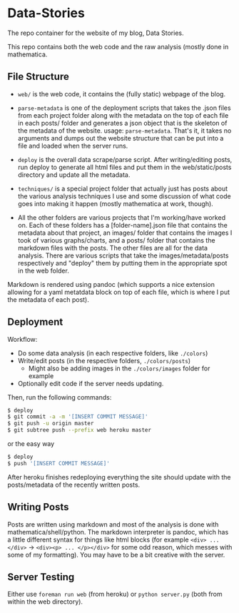 # Data-Stories

The repo container for the website of my blog, Data Stories.

This repo contains both the web code and the raw analysis (mostly done in mathematica.

## File Structure

* `web/` is the web code, it contains the (fully static) webpage of the blog.
* `parse-metadata` is one of the deployment scripts that takes the .json files from each project folder along with the metadata on the top of each file in each posts/ folder and generates a json object that is the skeleton of the metadata of the website. usage: `parse-metadata`. That's it, it takes no arguments and dumps out the website structure that can be put into a file and loaded when the server runs.
* `deploy` is the overall data scrape/parse script. After writing/editing posts, run deploy to generate all html files and put them in the web/static/posts directory and update all the metadata.
* `techniques/` is a special project folder that actually just has posts about the various analysis techniques I use and some discussion of what code goes into making it happen (mostly mathematica at work, though).

* All the other folders are various projects that I'm working/have worked on. Each of these folders has a [folder-name].json file that contains the metadata about that project, an images/ folder that contains the images I took of various graphs/charts, and a posts/ folder that contains the markdown files with the posts. The other files are all for the data analysis. There are various scripts that take the images/metadata/posts respectively and "deploy" them by putting them in the appropriate spot in the web folder.

Markdown is rendered using pandoc (which supports a nice extension allowing for a yaml metatdata block on top of each file, which is where I put the metadata of each post).


## Deployment

Workflow:

* Do some data analysis (in each respective folders, like `./colors`)
* Write/edit posts (in the respective folders, `./colors/posts`)
    - Might also be adding images in the `./colors/images` folder for example
* Optionally edit code if the server needs updating.

Then, run the following commands:

```bash
$ deploy
$ git commit -a -m '[INSERT COMMIT MESSAGE]'
$ git push -u origin master
$ git subtree push --prefix web heroku master
```

or the easy way

```bash
$ deploy
$ push '[INSERT COMMIT MESSAGE]'
```

After heroku finishes redeploying everything the site should update with the posts/metadata of the recently written posts.


## Writing Posts

Posts are written using markdown and most of the analysis is done with mathematica/shell/python. The markdown interpreter is pandoc, which has a little different syntax for things like html blocks (for example `<div> ... </div>` -> `<div><p> ... </p></div>` for some odd reason, which messes with some of my formatting). You may have to be a bit creative with the server.

## Server Testing

Either use `foreman run web` (from heroku) or `python server.py` (both from within the web directory).




















